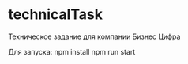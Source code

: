 # technicalTask
Техническое задание для компании Бизнес Цифра

Для запуска:
npm install
npm run start